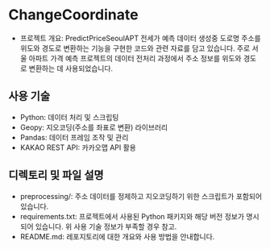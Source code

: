 # ChangeCoordinate

- 프로젝트 개요: PredictPriceSeoulAPT 전세가 예측 데이터 생성중 도로명 주소를 위도와 경도로 변환하는 기능을 구현한 코드와 관련 자료를 담고 있습니다. 주로 서울 아파트 가격 예측 프로젝트의 데이터 전처리 과정에서 주소 정보를 위도와 경도로 변환하는 데 사용되었습니다.

## 사용 기술
- Python: 데이터 처리 및 스크립팅
- Geopy: 지오코딩(주소를 좌표로 변환) 라이브러리
- Pandas: 데이터 프레임 조작 및 관리
- KAKAO REST API: 카카오맵 API 활용

## 디렉토리 및 파일 설명
- preprocessing/: 주소 데이터를 정제하고 지오코딩하기 위한 스크립트가 포함되어 있습니다.
- requirements.txt: 프로젝트에서 사용된 Python 패키지와 해당 버전 정보가 명시되어 있습니다. 위 사용 기술 정보가 부족할 경우 참고.
- README.md: 레포지토리에 대한 개요와 사용 방법을 안내합니다.

